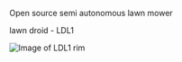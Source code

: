 Open source semi autonomous lawn mower

lawn droid - LDL1



![Image of LDL1 rim](https://mrantonwinter.github.com/lawndroid/img/lawndroid+LDL1+rim+teaser.png)